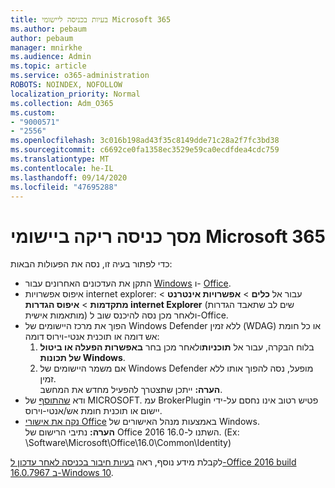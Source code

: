 ```yaml
---
title: בעיות בכניסה ליישומי Microsoft 365
ms.author: pebaum
author: pebaum
manager: mnirkhe
ms.audience: Admin
ms.topic: article
ms.service: o365-administration
ROBOTS: NOINDEX, NOFOLLOW
localization_priority: Normal
ms.collection: Adm_O365
ms.custom:
- "9000571"
- "2556"
ms.openlocfilehash: 3c016b198ad43f35c8149dde71c28a2f7fc3bd38
ms.sourcegitcommit: c6692ce0fa1358ec3529e59ca0ecdfdea4cdc759
ms.translationtype: MT
ms.contentlocale: he-IL
ms.lasthandoff: 09/14/2020
ms.locfileid: "47695288"
---
```

# <a name="blank-sign-in-screen-in-microsoft-365-apps"></a>מסך כניסה ריקה ביישומי Microsoft 365

כדי לפתור בעיה זו, נסה את הפעולות הבאות:
- התקן את העדכונים האחרונים עבור [Windows](https://support.microsoft.com/help/4027667/windows-10-update) ו- [Office](https://support.office.com/article/update-office-and-your-computer-with-microsoft-update-2ab296f3-7f03-43a2-8e50-46de917611c5).
- איפוס אפשרויות internet explorer: עבור אל **כלים**  >  **אפשרויות אינטרנט**  >  **מתקדמות**  >  **איפוס הגדרות internet Explorer** (שים לב שתאבד הגדרות מותאמות אישית) ולאחר מכן נסה להיכנס שוב ל-Office.
- הפוך את מרכז היישומים של Windows Defender ללא זמין (WDAG) או כל חומת אש דומה או תוכנית אנטי-וירוס דומה:
    1. בלוח הבקרה, עבור אל **תוכניות**ולאחר מכן בחר **באפשרות הפעלה או ביטול של תכונות Windows**.
    2. אם משמר היישומים של Windows Defender מופעל, נסה להפוך אותו ללא זמין.<br/>
    **הערה:** ייתכן שתצטרך להפעיל מחדש את המחשב.
- ודא [שהתוסף](https://docs.microsoft.com/office365/troubleshoot/administration/connection-issue-when-sign-in-office-2016#symptom-1) של MICROSOFT. עמ BrokerPlugin פטיש רטוב אינו נחסם על-ידי יישום או תוכנית חומת אש/אנטי-וירוס.
- [נקה את אישורי Office](https://docs.microsoft.com/office/troubleshoot/error-messages/another-account-already-signed-in#step-3-clear-cached-credentials-on-the-computer) באמצעות מנהל האישורים של Windows.<br/>
    **הערה:** נתיבי הרישום של Office 2016 השתנו ל-16.0. (Ex: \Software\Microsoft\Office\16.0\Common\Identity\)

לקבלת מידע נוסף, ראה [בעיות חיבור בכניסה לאחר עדכון ל-Office 2016 build 16.0.7967 ב-Windows 10](https://docs.microsoft.com/office365/troubleshoot/administration/connection-issue-when-sign-in-office-2016).